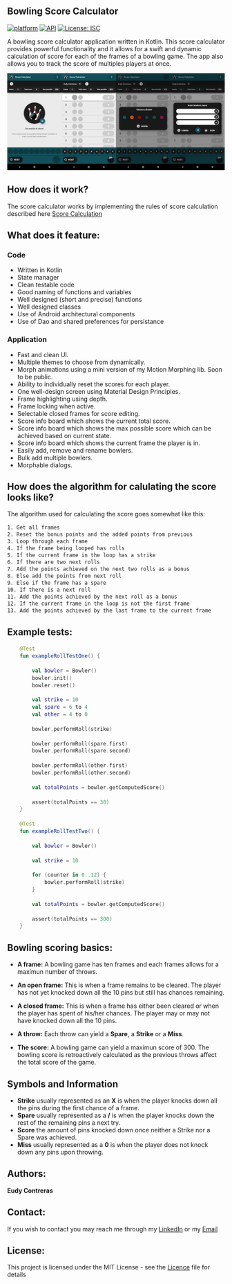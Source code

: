 ## Bowling Score Calculator 


[![platform](https://img.shields.io/badge/platform-Android-green.svg)](https://www.android.com)
[![API](https://img.shields.io/badge/API-21%2B-brightgreen.svg?style=flat)](https://android-arsenal.com/api?level=21s)
[![License: ISC](https://img.shields.io/badge/License-MIT-blue.svg)](https://opensource.org/licenses/ISC)

A bowling score calculator application written in Kotlin. This score calculator provides powerful functionality and it allows for a swift and dynamic calculation of score for each of the frames of a bowling game. The app also allows you to track the score of multiples players at once.

![Bowling calculator themes][BowlingCalculatorImage]

[BowlingCalculatorImage]: https://github.com/EudyContreras/Bowling-Score-Calculator/blob/readme-branch/images/bowling_calculator.png


## How does it work?

The score calculator works by implementing the rules of score calculation described here [Score Calculation](https://slocums.homestead.com/gamescore.html)

## What does it feature:

### Code
* Written in Kotlin
* State manager
* Clean testable code
* Good naming of functions and variables
* Well designed (short and precise) functions
* Well designed classes
* Use of Android architectural components
* Use of Dao and shared preferences for persistance

### Application
* Fast and clean UI.
* Multiple themes to choose from dynamically.
* Morph animations using a mini version of my Motion Morphing lib. Soon to be public.
* Ability to individually reset the scores for each player.
* One well-design screen using Material Design Principles.
* Frame highlighting using depth.
* Frame locking when active.
* Selectable closed frames for score editing.
* Score info board which shows the current total score.
* Score info board which shows the max possible score which can be achieved based on current state.
* Score info board which shows the current frame the player is in.
* Easily add, remove and rename bowlers.
* Bulk add multiple bowlers.
* Morphable dialogs.

## How does the algorithm for calulating the score looks like?

The algorithm used for calculating the score goes somewhat like this:

```text
1. Get all frames
2. Reset the bonus points and the added points from previous
3. Loop through each frame
4. If the frame being looped has rolls
5. If the current frame in the loop has a strike
6. If there are two next rolls
7. Add the points achieved on the next two rolls as a bonus
8. Else add the points from next roll
9. Else if the frame has a spare
10. If there is a next roll
11. Add the points achieved by the next roll as a bonus
12. If the current frame in the loop is not the first frame
13. Add the points achieved by the last frame to the current frame
```

## Example tests:

```kotlin
    @Test
    fun exampleRollTestOne() {

        val bowler = Bowler()
        bowler.init()
        bowler.reset()

        val strike = 10
        val spare = 6 to 4
        val other = 4 to 0

        bowler.performRoll(strike)

        bowler.performRoll(spare.first)
        bowler.performRoll(spare.second)

        bowler.performRoll(other.first)
        bowler.performRoll(other.second)

        val totalPoints = bowler.getComputedScore()

        assert(totalPoints == 38)
    }

    @Test
    fun exampleRollTestTwo() {

        val bowler = Bowler()

        val strike = 10

        for (counter in 0..12) {
            bowler.performRoll(strike)
        }

        val totalPoints = bowler.getComputedScore()

        assert(totalPoints == 300)
    }
```

## Bowling scoring basics:

* **A frame:** A bowling game has ten frames and each frames allows for a maximun number of throws.

* **An open frame:** This is when a frame remains to be cleared. The player has not yet knocked down all the 10 pins but still has chances remaining. 

* **A closed frame:** This is when a frame has either been cleared or when the player has spent of his/her chances. The player may or may not have knocked down all the 10 pins. 

* **A throw:** Each throw can yield a **Spare**, a **Strike** or a **Miss**.

* **The score:** A bowling game can yield a maximun score of 300. The bowling score is retroactively calculated as the previous throws affect the total score of the game.

## Symbols and Information
  * **Strike** usually represented as an **X** is when the player knocks down all the pins during the first chance of a frame.
  * **Spare** usually represented as a **/** is when the player knocks down the rest of the remaining pins a next try.
  * **Score** the amount of pins knocked down once neither a Strike nor a Spare was achieved.
  * **Miss** usually represented as a **0** is when the player does not knock down any pins upon throwing.
  
## Authors:

**Eudy Contreras**

## Contact:

If you wish to contact you may reach me through my [LinkedIn](https://www.linkedin.com/in/eudycontreras/) or my [Email](EudyContrerasRosario@gmail.com)

## License:

This project is licensed under the MIT License - see the [Licence](https://github.com/EudyContreras/Bowling-Score-Calculator/blob/readme-branch/LICENSE) file for details
